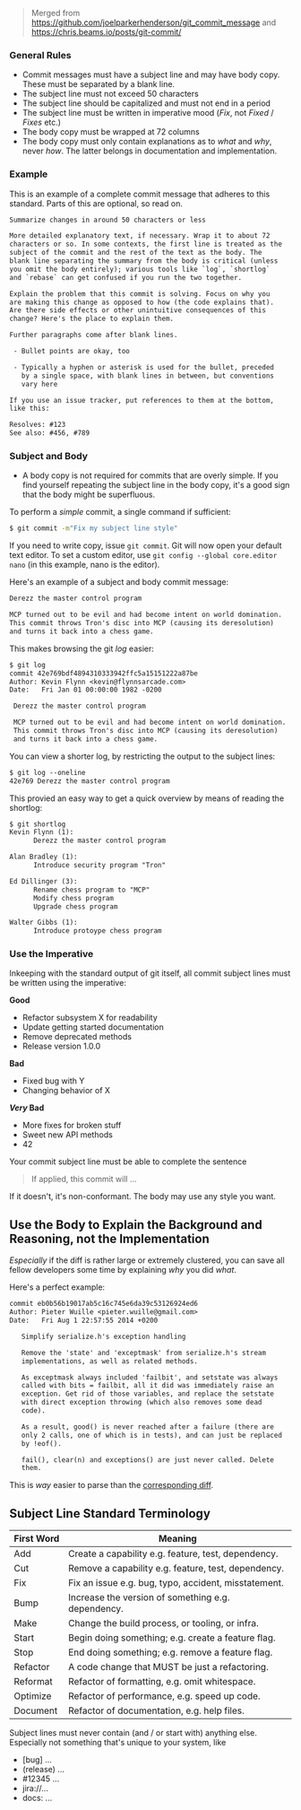 > Merged from https://github.com/joelparkerhenderson/git_commit_message and https://chris.beams.io/posts/git-commit/

### General Rules

- Commit messages must have a subject line and may have body copy. These must be separated by a blank line.
- The subject line must not exceed 50 characters
- The subject line should be capitalized and must not end in a period
- The subject line must be written in imperative mood (*Fix*, not *Fixed* / *Fixes* etc.)
- The body copy must be wrapped at 72 columns
- The body copy must only contain explanations as to *what* and *why*, never *how*. The latter belongs in documentation and implementation.

### Example

This is an example of a complete commit message that adheres to this standard. Parts of this are optional, so read on.

```txt
Summarize changes in around 50 characters or less

More detailed explanatory text, if necessary. Wrap it to about 72
characters or so. In some contexts, the first line is treated as the
subject of the commit and the rest of the text as the body. The
blank line separating the summary from the body is critical (unless
you omit the body entirely); various tools like `log`, `shortlog`
and `rebase` can get confused if you run the two together.

Explain the problem that this commit is solving. Focus on why you
are making this change as opposed to how (the code explains that).
Are there side effects or other unintuitive consequences of this
change? Here's the place to explain them.

Further paragraphs come after blank lines.

 - Bullet points are okay, too

 - Typically a hyphen or asterisk is used for the bullet, preceded
   by a single space, with blank lines in between, but conventions
   vary here

If you use an issue tracker, put references to them at the bottom,
like this:

Resolves: #123
See also: #456, #789
```

### Subject and Body

- A body copy is not required for commits that are overly simple. If you find yourself repeating the subject line in the body copy, it's a good sign that the body might be superfluous.

To perform a *simple* commit, a single command if sufficient:

```sh
$ git commit -m"Fix my subject line style"
```

If you need to write copy, issue `git commit`. Git will now open your default text editor. To set a custom editor, use `git config --global core.editor nano` (in this example, nano is the editor).

Here's an example of a subject and body commit message:

```txt
Derezz the master control program

MCP turned out to be evil and had become intent on world domination.
This commit throws Tron's disc into MCP (causing its deresolution)
and turns it back into a chess game.
```

This makes browsing the git *log* easier:

```txt
$ git log
commit 42e769bdf4894310333942ffc5a15151222a87be
Author: Kevin Flynn <kevin@flynnsarcade.com>
Date:   Fri Jan 01 00:00:00 1982 -0200

 Derezz the master control program

 MCP turned out to be evil and had become intent on world domination.
 This commit throws Tron's disc into MCP (causing its deresolution)
 and turns it back into a chess game.
```

You can view a shorter log, by restricting the output to the subject lines:

```txt
$ git log --oneline
42e769 Derezz the master control program
```

This provied an easy way to get a quick overview by means of reading the shortlog:

```txt
$ git shortlog
Kevin Flynn (1):
      Derezz the master control program

Alan Bradley (1):
      Introduce security program "Tron"

Ed Dillinger (3):
      Rename chess program to "MCP"
      Modify chess program
      Upgrade chess program

Walter Gibbs (1):
      Introduce protoype chess program
```

### Use the Imperative

Inkeeping with the standard output of git itself, all commit subject lines must be written using the imperative:

**Good**

- Refactor subsystem X for readability
- Update getting started documentation
- Remove deprecated methods
- Release version 1.0.0

**Bad**

- Fixed bug with Y
- Changing behavior of X

***Very* Bad**

- More fixes for broken stuff
- Sweet new API methods
- 42

Your commit subject line must be able to complete the sentence

> If applied, this commit will ...

If it doesn't, it's non-conformant. The body may use any style you want.

## Use the Body to Explain the Background and Reasoning, not the Implementation

*Especially* if the diff is rather large or extremely clustered, you can save all fellow developers some time by explaining *why* you did *what*.

Here's a perfect example:

```txt
commit eb0b56b19017ab5c16c745e6da39c53126924ed6
Author: Pieter Wuille <pieter.wuille@gmail.com>
Date:   Fri Aug 1 22:57:55 2014 +0200

   Simplify serialize.h's exception handling

   Remove the 'state' and 'exceptmask' from serialize.h's stream
   implementations, as well as related methods.

   As exceptmask always included 'failbit', and setstate was always
   called with bits = failbit, all it did was immediately raise an
   exception. Get rid of those variables, and replace the setstate
   with direct exception throwing (which also removes some dead
   code).

   As a result, good() is never reached after a failure (there are
   only 2 calls, one of which is in tests), and can just be replaced
   by !eof().

   fail(), clear(n) and exceptions() are just never called. Delete
   them.
```

This is *way* easier to parse than the [corresponding diff](https://github.com/bitcoin/bitcoin/commit/eb0b56b19017ab5c16c745e6da39c53126924ed6.patch).

## Subject Line Standard Terminology

First Word | Meaning
--- | --
Add | Create a capability e.g. feature, test, dependency.
Cut | Remove a capability e.g. feature, test, dependency.
Fix | Fix an issue e.g. bug, typo, accident, misstatement.
Bump | Increase the version of something e.g. dependency.
Make | Change the build process, or tooling, or infra.
Start | Begin doing something; e.g. create a feature flag.
Stop | End doing something; e.g. remove a feature flag.
Refactor | A code change that MUST be just a refactoring.
Reformat | Refactor of formatting, e.g. omit whitespace.
Optimize | Refactor of performance, e.g. speed up code.
Document | Refactor of documentation, e.g. help files.

Subject lines must never contain (and / or start with) anything else. Especially not something that's unique to your system, like

- \[bug] ...
- (release) ...
- \#12345 ...
- jira://...
- docs: ...